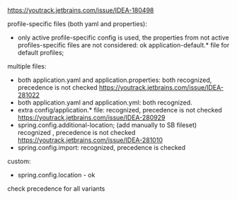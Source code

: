 https://youtrack.jetbrains.com/issue/IDEA-180498

profile-specific files (both yaml and properties):
  - only active profile-specific config is used, the properties from not active profiles-specific files are not considered: ok
application-default.* file for default profiles;

multiple files:
- both application.yaml and application.properties: 
  both recognized, precedence is not checked https://youtrack.jetbrains.com/issue/IDEA-281022
- both application.yaml and application.yml:
  both recognized. 
- extra config/application.* file:
    recognized, precedence is not checked https://youtrack.jetbrains.com/issue/IDEA-280929
- spring.config.additional-location; (add manually to SB fileset)
    recognized , precedence is not checked https://youtrack.jetbrains.com/issue/IDEA-281010
- spring.config.import:
    recognized, precedence is checked

custom:
- spring.config.location - ok

check precedence for all variants

